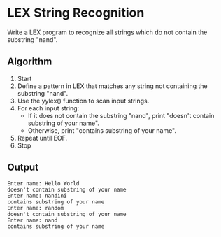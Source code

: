 # LEX String Recognition

Write a LEX program to recognize all strings which do not contain the substring "nand".

## Algorithm
1. Start
2. Define a pattern in LEX that matches any string not containing the substring "nand".
3. Use the yylex() function to scan input strings.
4. For each input string:
   - If it does not contain the substring "nand", print "doesn't contain substring of your name".
   - Otherwise, print "contains substring of your name".
5. Repeat until EOF.
6. Stop

## Output
```
Enter name: Hello World
doesn't contain substring of your name
Enter name: nandini
contains substring of your name
Enter name: random
doesn't contain substring of your name
Enter name: nand
contains substring of your name
```

